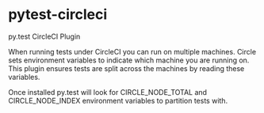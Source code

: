 pytest-circleci
===============

py.test CircleCI Plugin

When running tests under CircleCI you can run on multiple machines. Circle sets
environment variables to indicate which machine you are running on. This plugin
ensures tests are split across the machines by reading these variables.

Once installed py.test will look for CIRCLE_NODE_TOTAL and CIRCLE_NODE_INDEX
environment variables to partition tests with.
